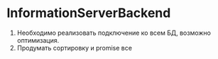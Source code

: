 ﻿# InformationServerBackend
1. Необходимо реализовать подключение ко всем БД, возможно оптимизация. 
2. Продумать сортировку и promise все
